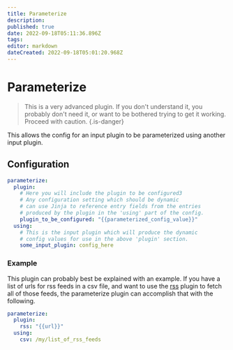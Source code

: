 ```yaml
---
title: Parameterize
description: 
published: true
date: 2022-09-18T05:11:36.896Z
tags: 
editor: markdown
dateCreated: 2022-09-18T05:01:20.968Z
---
```


# Parameterize

> This is a very advanced plugin. If you don't understand it, you probably don't need it, or want to be bothered trying to get it working. Proceed with caution.
{.is-danger}

This allows the config for an input plugin to be parameterized using another input plugin.

## Configuration

```yaml
parameterize:
  plugin:
    # Here you will include the plugin to be configured3
    # Any configuration setting which should be dynamic
    # can use Jinja to reference entry fields from the entries
    # produced by the plugin in the 'using' part of the config.
    plugin_to_be_configured: "{{parameterized_config_value}}"
  using:
    # This is the input plugin which will produce the dynamic
    # config values for use in the above 'plugin' section.
    some_input_plugin: config_here
```

### Example
This plugin can probably best be explained with an example. If you have a list of urls for rss feeds in a csv file, and want to use the [rss](/Plugins/rss) plugin to fetch all of those feeds, the parameterize plugin can accomplish that with the following.

```yaml
parameterize:
  plugin:
    rss: "{{url}}"
  using:
    csv: /my/list_of_rss_feeds
```